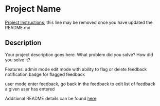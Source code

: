 # Project Name

[Project Instructions](./INSTRUCTIONS.md), this line may be removed once you have updated the README.md

## Description

Your project description goes here. What problem did you solve? How did you solve it?

Features:
admin mode
    edit mode with ability to flag or delete feedback
    notification badge for flagged feedback

user mode
    enter feedback, go back in the feedback to edit
    list of feedback a given user has entered


Additional README details can be found [here](https://github.com/PrimeAcademy/readme-template/blob/master/README.md).
